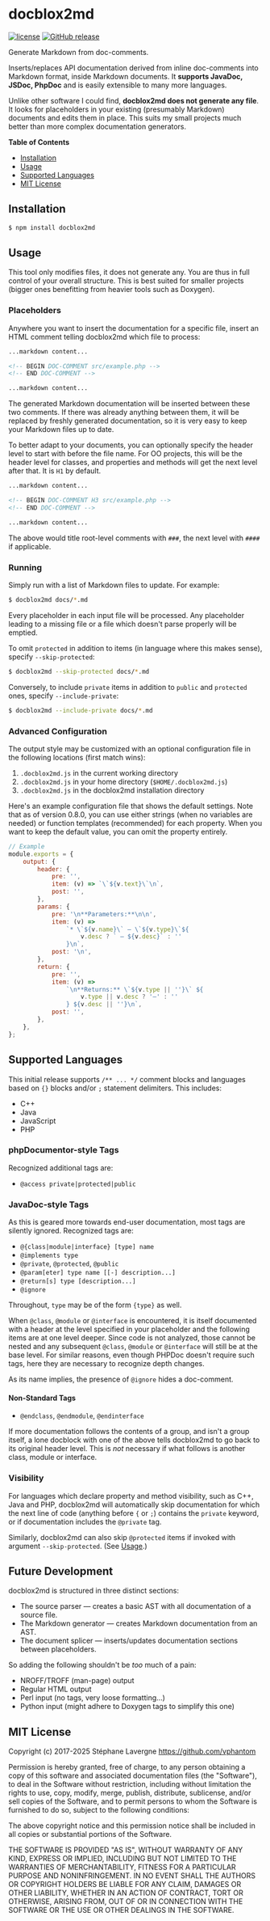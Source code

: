 # docblox2md

[![license](https://img.shields.io/github/license/vphantom/docblox2md.svg?style=plastic)]() [![GitHub release](https://img.shields.io/github/release/vphantom/docblox2md.svg?style=plastic)]()

Generate Markdown from doc-comments.

Inserts/replaces API documentation derived from inline doc-comments into Markdown format, inside Markdown documents.  It **supports JavaDoc, JSDoc, PhpDoc** and is easily extensible to many more languages.

Unlike other software I could find, **docblox2md does not generate any file**.  It looks for placeholders in your existing (presumably Markdown) documents and edits them in place.  This suits my small projects much better than more complex documentation generators.

**Table of Contents**

- [Installation](#installation)
- [Usage](#usage)
- [Supported Languages](#supported-languages)
- [MIT License](#mit-license)


## Installation

```sh
$ npm install docblox2md
```


## Usage

This tool only modifies files, it does not generate any.  You are thus in full control of your overall structure.  This is best suited for smaller projects (bigger ones benefitting from heavier tools such as Doxygen).

### Placeholders

Anywhere you want to insert the documentation for a specific file, insert an HTML comment telling docblox2md which file to process:

```md
...markdown content...

<!-- BEGIN DOC-COMMENT src/example.php -->
<!-- END DOC-COMMENT -->

...markdown content...
```

The generated Markdown documentation will be inserted between these two comments.  If there was already anything between them, it will be replaced by freshly generated documentation, so it is very easy to keep your Markdown files up to date.

To better adapt to your documents, you can optionally specify the header level to start with before the file name.  For OO projects, this will be the header level for classes, and properties and methods will get the next level after that.  It is `H1` by default.

```md
...markdown content...

<!-- BEGIN DOC-COMMENT H3 src/example.php -->
<!-- END DOC-COMMENT -->

...markdown content...
```

The above would title root-level comments with `###`, the next level with `####` if applicable.

### Running

Simply run with a list of Markdown files to update.  For example:

```sh
$ docblox2md docs/*.md
```

Every placeholder in each input file will be processed.  Any placeholder leading to a missing file or a file which doesn't parse properly will be emptied.

To omit `protected` in addition to items (in language where this makes sense), specify `--skip-protected`:

```sh
$ docblox2md --skip-protected docs/*.md
```

Conversely, to include `private` items in addition to `public` and `protected` ones, specify `--include-private`:

```sh
$ docblox2md --include-private docs/*.md
```

### Advanced Configuration

The output style may be customized with an optional configuration file in the following locations (first match wins):

1. `.docblox2md.js` in the current working directory
2. `.docblox2md.js` in your home directory (`$HOME/.docblox2md.js`)
3. `.docblox2md.js` in the docblox2md installation directory

Here's an example configuration file that shows the default settings. Note that as of version 0.8.0, you can use either strings (when no variables are needed) or function templates (recommended) for each property.  When you want to keep the default value, you can omit the property entirely.

```javascript
// Example
module.exports = {
	output: {
		header: {
			pre: '',
			item: (v) => `\`${v.text}\`\n`,
			post: '',
		},
		params: {
			pre: '\n**Parameters:**\n\n',
			item: (v) =>
				`* \`${v.name}\` — \`${v.type}\`${
					v.desc ? ` — ${v.desc}` : ''
				}\n`,
			post: '\n',
		},
		return: {
			pre: '',
			item: (v) =>
				`\n**Returns:** \`${v.type || ''}\` ${
					v.type || v.desc ? '—' : ''
				} ${v.desc || ''}\n`,
			post: '',
		},
	},
};
```

## Supported Languages

This initial release supports `/** ... */` comment blocks and languages based on `{}` blocks and/or `;` statement delimiters.  This includes:

* C++
* Java
* JavaScript
* PHP

### phpDocumentor-style Tags

Recognized additional tags are:

* `@access private|protected|public`

### JavaDoc-style Tags

As this is geared more towards end-user documentation, most tags are silently ignored.  Recognized tags are:

* `@{class|module|interface} [type] name`
* `@implements type`
* `@private`, `@protected`, `@public`
* `@param[eter] type name [[-] description...]`
* `@return[s] type [description...]`
* `@ignore`

Throughout, `type` may be of the form `{type}` as well.

When `@class`, `@module` or `@interface` is encountered, it is itself documented with a header at the level specified in your placeholder and the following items are at one level deeper.  Since code is not analyzed, those cannot be nested and any subsequent `@class`, `@module` or `@interface` will still be at the base level.  For similar reasons, even though PHPDoc doesn't require such tags, here they are necessary to recognize depth changes.

As its name implies, the presence of `@ignore` hides a doc-comment.

#### Non-Standard Tags

* `@endclass`, `@endmodule`, `@endinterface`

If more documentation follows the contents of a group, and isn't a group itself, a lone docblock with one of the above tells docblox2md to go back to its original header level.  This is _not_ necessary if what follows is another class, module or interface.

### Visibility

For languages which declare property and method visibility, such as C++, Java and PHP, docblox2md will automatically skip documentation for which the next line of code (anything before `{` or `;`) contains the `private` keyword, or if documentation includes the `@private` tag.

Similarly, docblox2md can also skip `@protected` items if invoked with argument `--skip-protected`.  (See [Usage](#usage).)


## Future Development

docblox2md is structured in three distinct sections:

* The source parser — creates a basic AST with all documentation of a source file.
* The Markdown generator — creates Markdown documentation from an AST.
* The document splicer — inserts/updates documentation sections between placeholders.

So adding the following shouldn't be _too_ much of a pain:

* NROFF/TROFF (man-page) output
* Regular HTML output
* Perl input (no tags, very loose formatting...)
* Python input (might adhere to Doxygen tags to simplify this one)


## MIT License

Copyright (c) 2017-2025 Stéphane Lavergne <https://github.com/vphantom>

Permission is hereby granted, free of charge, to any person obtaining a copy of this software and associated documentation files (the "Software"), to deal in the Software without restriction, including without limitation the rights to use, copy, modify, merge, publish, distribute, sublicense, and/or sell copies of the Software, and to permit persons to whom the Software is furnished to do so, subject to the following conditions:

The above copyright notice and this permission notice shall be included in all copies or substantial portions of the Software.

THE SOFTWARE IS PROVIDED "AS IS", WITHOUT WARRANTY OF ANY KIND, EXPRESS OR IMPLIED, INCLUDING BUT NOT LIMITED TO THE WARRANTIES OF MERCHANTABILITY, FITNESS FOR A PARTICULAR PURPOSE AND NONINFRINGEMENT. IN NO EVENT SHALL THE AUTHORS OR COPYRIGHT HOLDERS BE LIABLE FOR ANY CLAIM, DAMAGES OR OTHER LIABILITY, WHETHER IN AN ACTION OF CONTRACT, TORT OR OTHERWISE, ARISING FROM, OUT OF OR IN CONNECTION WITH THE SOFTWARE OR THE USE OR OTHER DEALINGS IN THE SOFTWARE.
